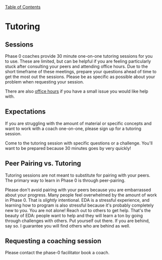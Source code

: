 [Table of Contents](README.md)

# Tutoring

## Sessions
Phase 0 coaches provide 30 minute one-on-one tutoring sessions for you to use. These are limited, but can be helpful if you are feeling particularly stuck after consulting your peers and attending office hours. Due to the short timeframe of these meetings, prepare your questions ahead of time to get the most out the sessions. Please be as specific as possible about your problem when requesting your session.

There are also [office hours](office-hours.md) if you have a small issue you would like help with.


## Expectations
If you are struggling with the amount of material or specific concepts and want to work with a coach one-on-one, please sign up for a tutoring session.

Come to the tutoring session with specific questions or a challenge. You'll want to be prepared because 30 minutes goes by very quickly!


## Peer Pairing vs. Tutoring

Tutoring sessions are not meant to substitute for pairing with your peers. The primary way to learn in Phase 0 is through peer-pairing.

Please don't avoid pairing with your peers because you are embarrassed about your progress. Many people feel overwhelmed by the amount of work in Phase 0. That is *slightly* intentional. EDA is a stressful experience, and learning how to program is also stressful because it's probably completely new to you. You are not alone! Reach out to others to get help. That's the beauty of EDA: people want to help and they will learn a ton by going through challenges with others. Put yourself out there. If you are behind, say so. I guarantee you will find others who are behind as well.

## Requesting a coaching session 

Please contact the phase-0 facilitator book a coach.
